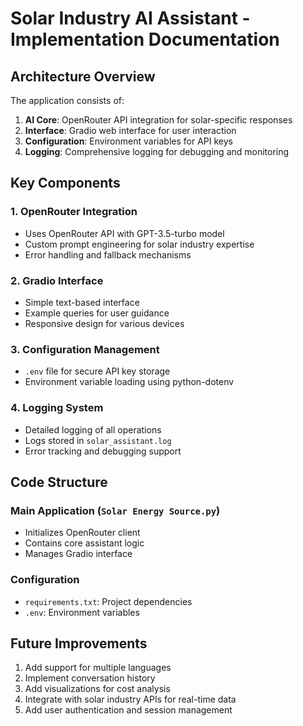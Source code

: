 # Solar Industry AI Assistant - Implementation Documentation

## Architecture Overview

The application consists of:
1. **AI Core**: OpenRouter API integration for solar-specific responses
2. **Interface**: Gradio web interface for user interaction
3. **Configuration**: Environment variables for API keys
4. **Logging**: Comprehensive logging for debugging and monitoring

## Key Components

### 1. OpenRouter Integration
- Uses OpenRouter API with GPT-3.5-turbo model
- Custom prompt engineering for solar industry expertise
- Error handling and fallback mechanisms

### 2. Gradio Interface
- Simple text-based interface
- Example queries for user guidance
- Responsive design for various devices

### 3. Configuration Management
- `.env` file for secure API key storage
- Environment variable loading using python-dotenv

### 4. Logging System
- Detailed logging of all operations
- Logs stored in `solar_assistant.log`
- Error tracking and debugging support

## Code Structure

### Main Application (`Solar Energy Source.py`)
- Initializes OpenRouter client
- Contains core assistant logic
- Manages Gradio interface

### Configuration
- `requirements.txt`: Project dependencies
- `.env`: Environment variables

## Future Improvements

1. Add support for multiple languages
2. Implement conversation history
3. Add visualizations for cost analysis
4. Integrate with solar industry APIs for real-time data
5. Add user authentication and session management

